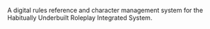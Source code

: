A digital rules reference and character management system for the Habitually Underbuilt Roleplay Integrated System.
